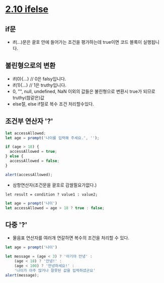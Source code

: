# [2.10 ifelse](https://ko.javascript.info/ifelse)

## if문
* if(...)문은 괄호 안에 들어가는 조건을 평가하는데 true이면 코드 블록이 실행됩니다.

## 불린형으로의 변환
* if(0){...} // 0은 falsy입니다.
* if(1){...} // 1은 truthy입니다.
* 0, "", null, undefined, NaN 이외의 값들은 불린형으로 변환시 true가 되므로 truthy(참같은)값
* else절, else if절로 복수 조건 처리할수있다.

## 조건부 연산자 '?'
```javascript
let accessAllowed;
let age = prompt('나이를 입력해 주세요.', '');

if (age > 18) {
  accessAllowed = true;
} else {
  accessAllowed = false;
}

alert(accessAllowed);
```
* 삼항연산자(조건문을 괄호로 감쌀필요가없다.)
```
let result = condition ? value1 : value2;
```
```javascript
let age = prompt('나이')
let accessAllowed = age > 18 ? true : false;
```

## 다중 '?'
* 물음표 연산자를 여러개 연갈하면 복수의 조건을 처리할 수 있다.
```javascript
let age = prompt('나이')

let message = (age < 3) ? '아기야 안녕' :
    (age < 18) ? '안녕!' :
    (age < 100) ? '안녕하세요!' :
    '나이가 아주 많거나 잘못된 값을 입력하셨군요'
alert(message);
```